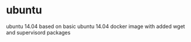ubuntu
======

ubuntu 14.04 based on basic ubuntu 14.04 docker image with added wget and supervisord packages
